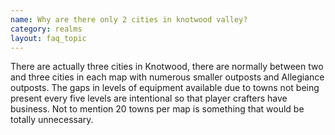 ```yaml
---
name: Why are there only 2 cities in knotwood valley?
category: realms
layout: faq_topic
---
```

There are actually three cities in Knotwood, there are normally between two and three cities in each map with numerous smaller outposts and Allegiance outposts. The gaps in levels of equipment available due to towns not being present every five levels are intentional so that player crafters have business. Not to mention 20 towns per map is something that would be totally unnecessary.
